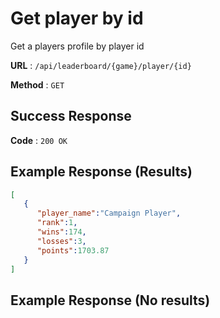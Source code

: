 # Get player by id

Get a players profile by player id

**URL** : `/api/leaderboard/{game}/player/{id}`

**Method** : `GET`

## Success Response

**Code** : `200 OK`


## Example Response (Results)
```json
[
   {
      "player_name":"Campaign Player",
      "rank":1,
      "wins":174,
      "losses":3,
      "points":1703.87
   }
]
```

## Example Response (No results)
```json

```